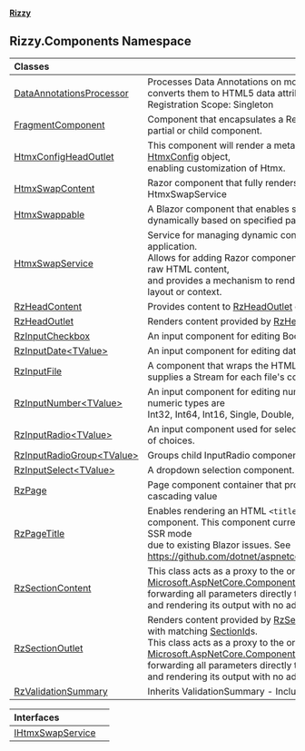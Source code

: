 #### [Rizzy](index 'index')

## Rizzy.Components Namespace

| Classes | |
| :--- | :--- |
| [DataAnnotationsProcessor](Rizzy.Components.DataAnnotationsProcessor 'Rizzy.Components.DataAnnotationsProcessor') | Processes Data Annotations on model properties and converts them to HTML5 data attributes.<br/>Registration Scope: Singleton |
| [FragmentComponent](Rizzy.Components.FragmentComponent 'Rizzy.Components.FragmentComponent') | Component that encapsulates a RenderFragment for use as a partial or child component. |
| [HtmxConfigHeadOutlet](Rizzy.Components.HtmxConfigHeadOutlet 'Rizzy.Components.HtmxConfigHeadOutlet') | This component will render a meta tag with the serialized [HtmxConfig](Rizzy.HtmxConfig 'Rizzy.HtmxConfig') object,<br/>enabling customization of Htmx. |
| [HtmxSwapContent](Rizzy.Components.HtmxSwapContent 'Rizzy.Components.HtmxSwapContent') | Razor component that fully renders any content from HtmxSwapService |
| [HtmxSwappable](Rizzy.Components.HtmxSwappable 'Rizzy.Components.HtmxSwappable') | A Blazor component that enables swapping HTML content dynamically based on specified parameters through Htmx. |
| [HtmxSwapService](Rizzy.Components.HtmxSwapService 'Rizzy.Components.HtmxSwapService') | Service for managing dynamic content swaps in a Blazor application.<br/>Allows for adding Razor components, RenderFragments, and raw HTML content,<br/>and provides a mechanism to render them within a specified layout or context. |
| [RzHeadContent](Rizzy.Components.RzHeadContent 'Rizzy.Components.RzHeadContent') | Provides content to [RzHeadOutlet](Rizzy.Components.RzHeadOutlet 'Rizzy.Components.RzHeadOutlet') components. |
| [RzHeadOutlet](Rizzy.Components.RzHeadOutlet 'Rizzy.Components.RzHeadOutlet') | Renders content provided by [RzHeadContent](Rizzy.Components.RzHeadContent 'Rizzy.Components.RzHeadContent') components. |
| [RzInputCheckbox](Rizzy.Components.RzInputCheckbox 'Rizzy.Components.RzInputCheckbox') | An input component for editing Boolean values. |
| [RzInputDate&lt;TValue&gt;](Rizzy.Components.RzInputDate_TValue_ 'Rizzy.Components.RzInputDate<TValue>') | An input component for editing date values. |
| [RzInputFile](Rizzy.Components.RzInputFile 'Rizzy.Components.RzInputFile') | A component that wraps the HTML file input element and supplies a Stream for each file's contents. |
| [RzInputNumber&lt;TValue&gt;](Rizzy.Components.RzInputNumber_TValue_ 'Rizzy.Components.RzInputNumber<TValue>') | An input component for editing numeric values. Supported numeric types are<br/>Int32, Int64, Int16, Single, Double, Decimal. |
| [RzInputRadio&lt;TValue&gt;](Rizzy.Components.RzInputRadio_TValue_ 'Rizzy.Components.RzInputRadio<TValue>') | An input component used for selecting a value from a group of choices. |
| [RzInputRadioGroup&lt;TValue&gt;](Rizzy.Components.RzInputRadioGroup_TValue_ 'Rizzy.Components.RzInputRadioGroup<TValue>') | Groups child InputRadio components. |
| [RzInputSelect&lt;TValue&gt;](Rizzy.Components.RzInputSelect_TValue_ 'Rizzy.Components.RzInputSelect<TValue>') | A dropdown selection component. |
| [RzPage](Rizzy.Components.RzPage 'Rizzy.Components.RzPage') | Page component container that provides a ViewContext cascading value |
| [RzPageTitle](Rizzy.Components.RzPageTitle 'Rizzy.Components.RzPageTitle') | Enables rendering an HTML `<title>` to a [RzHeadOutlet](Rizzy.Components.RzHeadOutlet 'Rizzy.Components.RzHeadOutlet') component. This component currently is not operational in SSR mode<br/>due to existing Blazor issues.  See https://github.com/dotnet/aspnetcore/issues/50268 |
| [RzSectionContent](Rizzy.Components.RzSectionContent 'Rizzy.Components.RzSectionContent') | This class acts as a proxy to the original [Microsoft.AspNetCore.Components.Sections.SectionContent](https://docs.microsoft.com/en-us/dotnet/api/Microsoft.AspNetCore.Components.Sections.SectionContent 'Microsoft.AspNetCore.Components.Sections.SectionContent'), forwarding all parameters directly to it<br/>and rendering its output with no additional markup. |
| [RzSectionOutlet](Rizzy.Components.RzSectionOutlet 'Rizzy.Components.RzSectionOutlet') | Renders content provided by [RzSectionContent](Rizzy.Components.RzSectionContent 'Rizzy.Components.RzSectionContent') components with matching [SectionId](Rizzy.Components.RzSectionOutlet.SectionId 'Rizzy.Components.RzSectionOutlet.SectionId')s.<br/>This class acts as a proxy to the original [Microsoft.AspNetCore.Components.Sections.SectionOutlet](https://docs.microsoft.com/en-us/dotnet/api/Microsoft.AspNetCore.Components.Sections.SectionOutlet 'Microsoft.AspNetCore.Components.Sections.SectionOutlet'), forwarding all parameters directly to it<br/>and rendering its output with no additional markup. |
| [RzValidationSummary](Rizzy.Components.RzValidationSummary 'Rizzy.Components.RzValidationSummary') | Inherits ValidationSummary - Included for consistency |

| Interfaces | |
| :--- | :--- |
| [IHtmxSwapService](Rizzy.Components.IHtmxSwapService 'Rizzy.Components.IHtmxSwapService') | |
